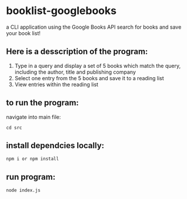 # booklist-googlebooks

a CLI application using the Google Books API
search for books  and save your book list!

## Here is a desscription of the program:

1. Type in a query and display a set of 5 books which match the query, including the author, title and publishing company
2. Select one entry from the 5 books and save it to a reading list
3. View entries within the reading list




## to run the program:

navigate into main file:

```
cd src

```

## install dependcies locally: 
```
npm i or npm install

```


## run program: 
```
node index.js

```
